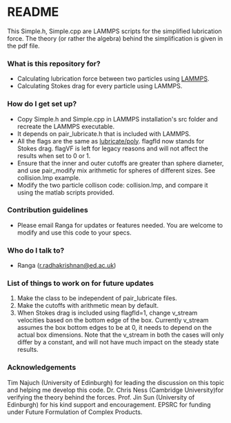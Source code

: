 # README #
This Simple.h, Simple.cpp are LAMMPS scripts for the simplified lubrication force. The theory (or rather the algebra) behind the simplification is given in the pdf file.

### What is this repository for? ###

* Calculating lubrication force between two particles using [LAMMPS](https://github.com/lammps).
* Calculating Stokes drag for every particle using LAMMPS.

### How do I get set up? ###

* Copy Simple.h and Simple.cpp in LAMMPS installation's src folder and recreate the LAMMPS executable.
* It depends on pair_lubricate.h that is included with LAMMPS.
* All the flags are the same as [lubricate/poly](http://lammps.sandia.gov/doc/pair_lubricate.html). flagfld now stands for Stokes drag. flagVF is left for legacy reasons and will not affect the results when set to 0 or 1.
* Ensure that the inner and outer cutoffs are greater than sphere diameter, and use pair_modify mix arithmetic for spheres of different sizes. See collision.lmp example.
* Modify the two particle collison code: collision.lmp, and compare it using the matlab scripts provided.

### Contribution guidelines ###

* Please email Ranga for updates or features needed. You are welcome to modify and use this code to your specs.

### Who do I talk to? ###

* Ranga (r.radhakrishnan@ed.ac.uk)


### List of things to work on for future updates ###

1. Make the class to be independent of pair_lubricate files.
2. Make the cutoffs with arithmetic mean by default.
3. When Stokes drag is included using flagfld=1, change v_stream velocities based on the bottom edge of the box. Currently v_stream assumes the box bottom edges to be at 0, it needs to depend on the actual box dimensions. Note that the v_stream in both the cases will only differ by a constant, and will not have much impact on the steady state results.

### Acknowledgements ###
Tim Najuch (University of Edinburgh) for leading the discussion on this topic and helping me develop this code.
Dr. Chris Ness (Cambridge University)for verifying the theory behind the forces.
Prof. Jin Sun (University of Edinburgh) for his kind support and encouragement.
EPSRC for funding under Future Formulation of Complex Products.